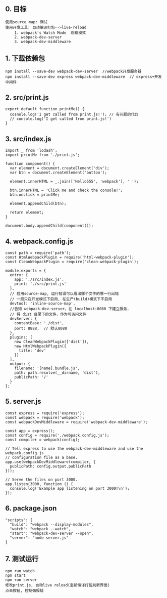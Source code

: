 ## 0. 目标
    使用source map: 调试
    使用开发工具: 自动编译打包-->live-reload
        1. webpack's Watch Mode  观察模式
        2. webpack-dev-server
        3. webpack-dev-middleware
        
## 1. 下载依赖包
    npm install --save-dev webpack-dev-server  //webpack开发服务器
    npm install --save-dev express webpack-dev-middleware  // express+开发中间件
## 2. src/print.js
    export default function printMe() {
      cosnole.log('I get called from print.js!'); // 有问题的代码
      // console.log('I get called from print.js!')
    }
    
## 3. src/index.js
    import _ from 'lodash';
    import printMe from './print.js';
    
    function component() {
      var element = document.createElement('div');
      var btn = document.createElement('button');
    
      element.innerHTML = _.join(['Hello555', 'webpack'], ' ');
    
      btn.innerHTML = 'Click me and check the console!';
      btn.onclick = printMe;
    
      element.appendChild(btn);
    
      return element;
    }
    
    document.body.appendChild(component());

## 4. webpack.config.js
    const path = require('path'); 
    const HtmlWebpackPlugin = require('html-webpack-plugin');
    const CleanWebpackPlugin = require('clean-webpack-plugin');
    
    module.exports = {
      entry: {
        app: './src/index.js',
        print: './src/print.js'
      },
      // 启用source-map, 运行错误可以看出哪个文件的哪一行出错
      // 一般只在开发模式下启用, 在生产(build)模式下不启用
      devtool: 'inline-source-map',
      //告知 webpack-dev-server，在 localhost:8080 下建立服务，
      // 将 dist 目录下的文件，作为可访问文件
      devServer: {
        contentBase: './dist',
        port: 8888,  // 默认8080
      },
      plugins: [
        new CleanWebpackPlugin(['dist']),
        new HtmlWebpackPlugin({
          title: 'dev'
        })
      ],
      output: {
        filename: '[name].bundle.js',
        path: path.resolve(__dirname, 'dist'),
        publicPath: '/'
      }
    };

## 5. server.js
    const express = require('express');
    const webpack = require('webpack');
    const webpackDevMiddleware = require('webpack-dev-middleware');
    
    const app = express();
    const config = require('./webpack.config.js');
    const compiler = webpack(config);
    
    // Tell express to use the webpack-dev-middleware and use the webpack.config.js
    // configuration file as a base.
    app.use(webpackDevMiddleware(compiler, {
      publicPath: config.output.publicPath
    }));
    
    // Serve the files on port 3000.
    app.listen(3000, function () {
      console.log('Example app listening on port 3000!\n');
    });   
## 6. package.json
    "scripts": {
      "build": "webpack --display-modules",
      "watch": "webpack --watch",
      "start": "webpack-dev-server --open",
      "server": "node server.js"
    }
    
## 7. 测试运行
    npm run watch
    npm start
    npm run server
    修改print.js, 自动live reload(重新编译打包刷新界面)
    点击按钮, 控制强报错